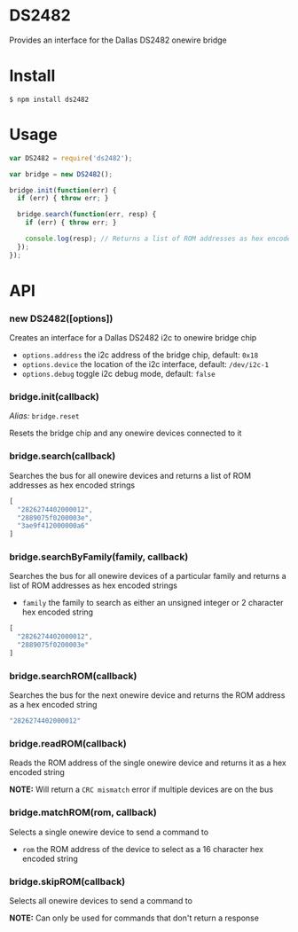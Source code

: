 # DS2482

Provides an interface for the Dallas DS2482 onewire bridge

# Install

```
$ npm install ds2482
```

# Usage

```js
var DS2482 = require('ds2482');

var bridge = new DS2482();

bridge.init(function(err) {
  if (err) { throw err; }

  bridge.search(function(err, resp) {
    if (err) { throw err; }

    console.log(resp); // Returns a list of ROM addresses as hex encoded strings
  });
});
```

# API

### new DS2482([options])
Creates an interface for a Dallas DS2482 i2c to onewire bridge chip

- `options.address` the i2c address of the bridge chip, default: `0x18`
- `options.device` the location of the i2c interface, default: `/dev/i2c-1`
- `options.debug` toggle i2c debug mode, default: `false`

### bridge.init(callback)

_Alias:_ `bridge.reset`

Resets the bridge chip and any onewire devices connected to it

### bridge.search(callback)
Searches the bus for all onewire devices and returns a list of ROM addresses as hex encoded strings

```js
[
  "2826274402000012",
  "2889075f0200003e",
  "3ae9f412000000a6"
]
```

### bridge.searchByFamily(family, callback)
Searches the bus for all onewire devices of a particular family and returns a list of ROM addresses as hex encoded strings

- `family` the family to search as either an unsigned integer or 2 character hex encoded string

```js
[
  "2826274402000012",
  "2889075f0200003e"
]
```

### bridge.searchROM(callback)
Searches the bus for the next onewire device and returns the ROM address as a hex encoded string

```js
"2826274402000012"
```

### bridge.readROM(callback)
Reads the ROM address of the single onewire device and returns it as a hex encoded string

__NOTE:__ Will return a `CRC mismatch` error if multiple devices are on the bus

### bridge.matchROM(rom, callback)
Selects a single onewire device to send a command to

- `rom` the ROM address of the device to select as a 16 character hex encoded string

### bridge.skipROM(callback)
Selects all onewire devices to send a command to

__NOTE:__ Can only be used for commands that don't return a response
